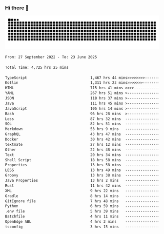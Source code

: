 ### Hi there 👋

<picture>
  <source media="(prefers-color-scheme: dark)" srcset="https://raw.githubusercontent.com/heyline/heyline/output/github-contribution-grid-snake-dark.svg">
  <source media="(prefers-color-scheme: light)" srcset="https://raw.githubusercontent.com/heyline/heyline/output/github-contribution-grid-snake.svg">
  <img alt="github contribution grid snake animation" src="https://raw.githubusercontent.com/heyline/heyline/output/github-contribution-grid-snake.svg">
</picture>

<!--START_SECTION:waka-->

```txt
From: 27 September 2022 - To: 23 June 2025

Total Time: 4,725 hrs 25 mins

TypeScript                             1,467 hrs 44 mins>>>>>>>>-----------------   31.06 %
Kotlin                                 1,311 hrs 23 mins>>>>>>>------------------   27.75 %
HTML                                   715 hrs 41 mins >>>>---------------------   15.15 %
YAML                                   267 hrs 51 mins >------------------------   05.67 %
JSON                                   118 hrs 37 mins >------------------------   02.51 %
Java                                   111 hrs 45 mins >------------------------   02.36 %
JavaScript                             105 hrs 14 mins >------------------------   02.23 %
Bash                                   96 hrs 28 mins  >------------------------   02.04 %
Less                                   87 hrs 32 mins  -------------------------   01.85 %
SQL                                    82 hrs 51 mins  -------------------------   01.75 %
Markdown                               53 hrs 9 mins   -------------------------   01.13 %
GraphQL                                43 hrs 47 mins  -------------------------   00.93 %
Docker                                 30 hrs 42 mins  -------------------------   00.65 %
textmate                               27 hrs 12 mins  -------------------------   00.58 %
Other                                  22 hrs 48 mins  -------------------------   00.48 %
Text                                   20 hrs 34 mins  -------------------------   00.44 %
Shell Script                           18 hrs 58 mins  -------------------------   00.40 %
Properties                             13 hrs 58 mins  -------------------------   00.30 %
LESS                                   13 hrs 49 mins  -------------------------   00.29 %
Groovy                                 13 hrs 38 mins  -------------------------   00.29 %
Java Properties                        13 hrs 2 mins   -------------------------   00.28 %
Rust                                   11 hrs 42 mins  -------------------------   00.25 %
XML                                    9 hrs 22 mins   -------------------------   00.20 %
Gradle                                 8 hrs 14 mins   -------------------------   00.17 %
GitIgnore file                         7 hrs 48 mins   -------------------------   00.17 %
Python                                 6 hrs 59 mins   -------------------------   00.15 %
.env file                              5 hrs 39 mins   -------------------------   00.12 %
Batchfile                              4 hrs 11 mins   -------------------------   00.09 %
OpenEdge ABL                           4 hrs 2 mins    -------------------------   00.09 %
tsconfig                               3 hrs 15 mins   -------------------------   00.07 %
```

<!--END_SECTION:waka-->


